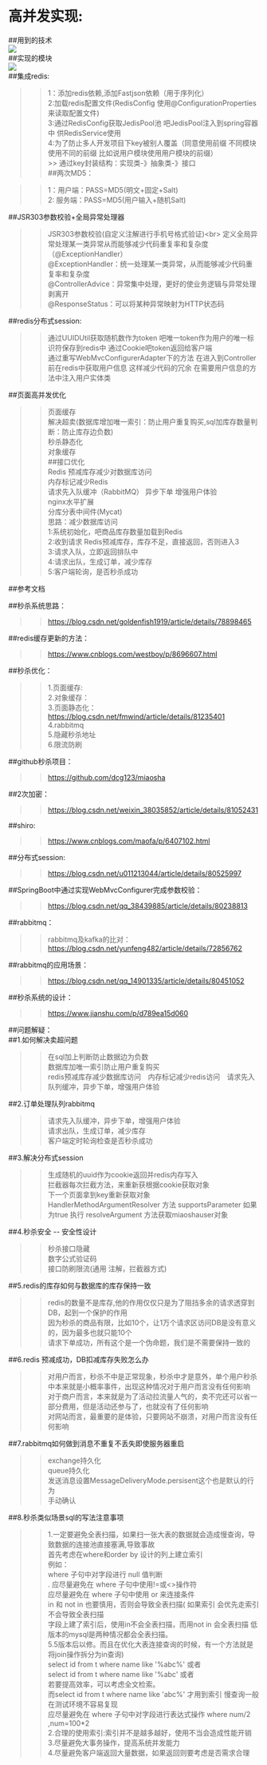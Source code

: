 高并发实现:<br>
=====
##用到的技术<br>
![](https://github.com/dcg123/miaosha/blob/master/src/main/resources/static/img/technical.png)<br>
##实现的模块<br>
 ![](https://github.com/dcg123/miaosha/blob/master/src/main/resources/static/img/function.png)<br>
##集成redis:<br>

  >>1：添加redis依赖,添加Fastjson依赖（用于序列化）<br> 
  >>2:加载redis配置文件(RedisConfig 使用@ConfigurationProperties来读取配置文件)<br> 
  >>3:通过RedisConfig获取JedisPool池 吧JedisPool注入到spring容器中 供RedisService使用<br> 
  >>4:为了防止多人开发项目下key被别人覆盖（同意使用前缀 不同模块使用不同的前缀 比如说用户模块使用用户模块的前缀）<br>
    >> 通过key封装结构：实现类-》抽象类-》接口<br> 
##两次MD5：<br> 

  >>1：用户端：PASS=MD5(明文+固定+Salt)<br> 
  >>2: 服务端：PASS=MD5(用户输入+随机Salt)<br> 
  
##JSR303参数校验+全局异常处理器<br> 
  >>JSR303参数校验(自定义注解进行手机号格式验证)\<br> 
  >>定义全局异常处理某一类异常从而能够减少代码重复率和复杂度（@ExceptionHandler）<br> 
  >>@ExceptionHandler：统一处理某一类异常，从而能够减少代码重复率和复杂度<br> 
  >>@ControllerAdvice：异常集中处理，更好的使业务逻辑与异常处理剥离开<br> 
  >>@ResponseStatus：可以将某种异常映射为HTTP状态码<br> 
  
##redis分布式session:<br> 
  >>通过UUIDUtil获取随机数作为token  吧唯一token作为用户的唯一标识符保存到redis中 通过Cookie吧token返回给客户端<br> 
  >>通过重写WebMvcConfigurerAdapter下的方法 在进入到Controller前在redis中获取用户信息 这样减少代码的冗余 在需要用户信息的方法中注入用户实体类<br> 
  
##页面高并发优化<br> 
  >>页面缓存 <br> 
  >>解决超卖(数据库增加唯一索引：防止用户重复购买,sql加库存数量判断：防止库存边负数)<br> 
  >>秒杀静态化<br> 
  >>对象缓存<br> 
##接口优化<br>
  >>Redis 预减库存减少对数据库访问<br>
  >>内存标记减少Redis<br>
  >>请求先入队缓冲（RabbitMQ） 异步下单 增强用户体验<br>
  >>nginx水平扩展<br>
  >>分库分表中间件(Mycat)<br>
  >>思路：减少数据库访问<br>
  >>1:系统初始化，吧商品库存数量加载到Redis<br>
  >>2:收到请求 Redis预减库存，库存不足，直接返回，否则进入3<br>
  >>3:请求入队，立即返回排队中<br>
  >>4:请求出队，生成订单，减少库存<br>
  >>5:客户端轮询，是否秒杀成功<br>
  
##参考文档<br>
  
##秒杀系统思路：<br>
  >>https://blog.csdn.net/goldenfish1919/article/details/78898465<br> 

##redis缓存更新的方法：<br> 
  >>https://www.cnblogs.com/westboy/p/8696607.html<br> 

##秒杀优化：<br> 
  >>1.页面缓存:<br> 
  >>2.对象缓存：<br> 
  >>3.页面静态化：https://blog.csdn.net/fmwind/article/details/81235401<br> 
  >>4.rabbitmq<br> 
  >>5.隐藏秒杀地址<br> 
  >>6.限流防刷<br> 


##github秒杀项目：<br> 
  >>https://github.com/dcg123/miaosha<br> 


##2次加密：<br> 
  >>https://blog.csdn.net/weixin_38035852/article/details/81052431<br> 

##shiro:<br> 
  >>https://www.cnblogs.com/maofa/p/6407102.html<br> 

##分布式session:<br> 
  >>https://blog.csdn.net/u011213044/article/details/80525997<br> 

##SpringBoot中通过实现WebMvcConfigurer完成参数校验：<br> 
  >>https://blog.csdn.net/qq_38439885/article/details/80238813<br> 

##rabbitmq：<br> 
  >>rabbitmq及kafka的比对：<br> 
  >>https://blog.csdn.net/yunfeng482/article/details/72856762<br> 

##rabbitmq的应用场景：<br> 
  >>https://blog.csdn.net/qq_14901335/article/details/80451052<br> 

##秒杀系统的设计：<br> 
  >>https://www.jianshu.com/p/d789ea15d060<br> 

##问题解疑：<br> 
##1.如何解决卖超问题<br> 
  >>在sql加上判断防止数据边为负数   <br> 
  >>数据库加唯一索引防止用户重复购买<br> 
  >>redis预减库存减少数据库访问　内存标记减少redis访问　请求先入队列缓冲，异步下单，增强用户体验<br> 

##2.订单处理队列rabbitmq<br>
  >>请求先入队缓冲，异步下单，增强用户体验<br> 
  >>请求出队，生成订单，减少库存<br>
  >>客户端定时轮询检查是否秒杀成功<br>

##3.解决分布式session<br>
  >>生成随机的uuid作为cookie返回并redis内存写入   <br>
  >>拦截器每次拦截方法，来重新获根据cookie获取对象<br>
  >>下一个页面拿到key重新获取对象<br>
  >>HandlerMethodArgumentResolver 方法 supportsParameter 如果为true 执行 resolveArgument 方法获取miaoshauser对象<br>

##4.秒杀安全 -- 安全性设计<br>
  >>秒杀接口隐藏<br>
  >>数字公式验证码<br>
  >>接口防刷限流(通用 注解，拦截器方式)<br>

##5.redis的库存如何与数据库的库存保持一致<br>
  >>redis的数量不是库存,他的作用仅仅只是为了阻挡多余的请求透穿到DB，起到一个保护的作用<br>
  >>因为秒杀的商品有限，比如10个，让1万个请求区访问DB是没有意义的，因为最多也就只能10个<br>
  >>请求下单成功，所有这个是一个伪命题，我们是不需要保持一致的<br>

##6.redis 预减成功，DB扣减库存失败怎么办<br>
  >>对用户而言，秒杀不中是正常现象，秒杀中才是意外，单个用户秒杀中本来就是小概率事件，出现这种情况对于用户而言没有任何影响<br>
  >>对于商户而言，本来就是为了活动拉流量人气的，卖不完还可以省一部分费用，但是活动还参与了，也就没有了任何影响<br>
  >>对网站而言，最重要的是体验，只要网站不崩溃，对用户而言没有任何影响<br>

##7.rabbitmq如何做到消息不重复不丢失即使服务器重启<br>
  >>exchange持久化<br>
  >>queue持久化<br>
  >>发送消息设置MessageDeliveryMode.persisent这个也是默认的行为<br>
  >>手动确认<br>

##8.秒杀类似场景sql的写法注意事项<br>
  >>1.一定要避免全表扫描，如果扫一张大表的数据就会造成慢查询，导致数据的连接池直接塞满,导致事故<br>
   >>首先考虑在where和order by 设计的列上建立索引<br>
   >>例如：<br>
   >> where 子句中对字段进行 null 值判断 <br>. 
   >> 应尽量避免在 where 子句中使用!=或<>操作符 <br>
   >> 应尽量避免在 where 子句中使用 or 来连接条件<br>
   >> in 和 not in 也要慎用，否则会导致全表扫描( 如果索引 会优先走索引 不会导致全表扫描 <br>
      字段上建了索引后，使用in不会全表扫描，而用not in 会全表扫描 低版本的mysql是两种情况都会全表扫描。<br>
      5.5版本后以修。而且在优化大表连接查询的时候，有一个方法就是将join操作拆分为in查询)<br>
   >>select id from t where name like '%abc%' 或者<br>
   >>select id from t where name like '%abc' 或者<br>
   >> 若要提高效率，可以考虑全文检索。 <br>
   >>而select id from t where name like 'abc%' 才用到索引 慢查询一般在测试环境不容易复现<br>
   >>应尽量避免在 where 子句中对字段进行表达式操作 where num/2 ,num=100*2<br>
 >>2.合理的使用索引:索引并不是越多越好，使用不当会造成性能开销<br>
 >>3.尽量避免大事务操作，提高系统并发能力<br>
 >>4.尽量避免客户端返回大量数据，如果返回则要考虑是否需求合理<br>

